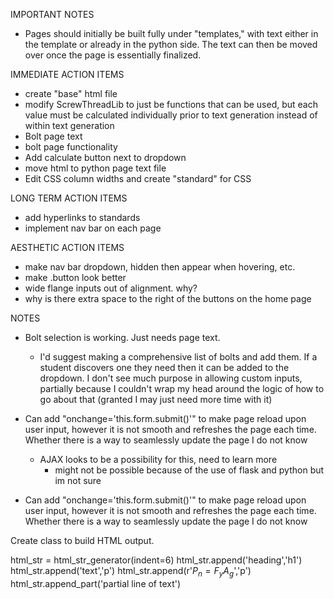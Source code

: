 IMPORTANT NOTES
- Pages should initially be built fully under "templates," with text either in the template or already in the python side. The text can then be moved over once the page is essentially finalized.

IMMEDIATE ACTION ITEMS
- create "base" html file
- modify ScrewThreadLib to just be functions that can be used, but each value must be calculated individually prior to text generation instead of within text generation
- Bolt page text
- bolt page functionality
- Add calculate button next to dropdown
- move html to python page text file
- Edit CSS column widths and create "standard" for CSS

LONG TERM ACTION ITEMS
- add hyperlinks to standards
- implement nav bar on each page

AESTHETIC ACTION ITEMS
- make nav bar dropdown, hidden then appear when hovering, etc.
- make .button look better
- wide flange inputs out of alignment. why?
- why is there extra space to the right of the buttons on the home page

NOTES
- Bolt selection is working. Just needs page text.
  - I'd suggest making a comprehensive list of bolts and add them. If a student discovers one they need then it can be added to the dropdown. I don't see much purpose in allowing custom inputs, partially because I couldn't wrap my head around the logic of how to go about that (granted I may just need more time with it)

- Can add "onchange='this.form.submit()'" to make page reload upon user input, however it is not smooth and refreshes the page each time. Whether there is a way to seamlessly update the page I do not know
  - AJAX looks to be a possibility for this, need to learn more
    - might not be possible because of the use of flask and python but im not sure

- Can add "onchange='this.form.submit()'" to make page reload upon user input, however it is not smooth and refreshes the page each time. Whether there is a way to seamlessly update the page I do not know

Create class to build HTML output.

html_str = html_str_generator(indent=6)
html_str.append('heading','h1')
html_str.append('text','p')
html_str.append(r'$P_n = F_y A_g$','p')
html_str.append_part('partial line of text')

